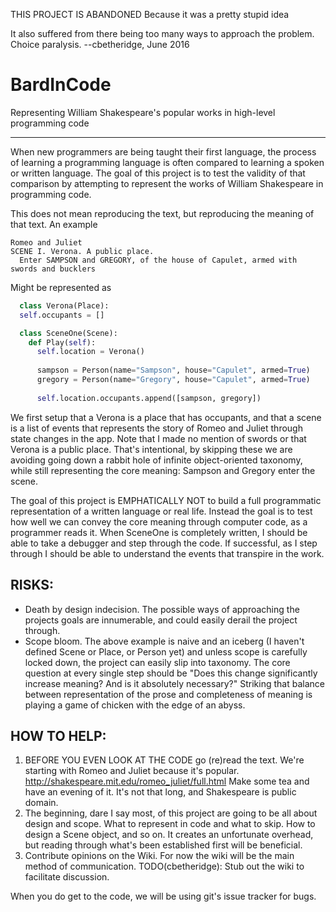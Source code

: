 THIS PROJECT IS ABANDONED
Because it was a pretty stupid idea

It also suffered from there being too many ways to approach the problem. Choice paralysis.
--cbetheridge, June 2016

BardInCode
==========

Representing William Shakespeare's popular works in high-level programming code

- - -

When new programmers are being taught their first language, the process of learning a programming language is often compared to learning a spoken or written language. The goal of this project is to test the validity of that comparison by attempting to represent the works of William Shakespeare in programming code.

This does not mean reproducing the text, but reproducing the meaning of that text. An example

    Romeo and Juliet
    SCENE I. Verona. A public place.
      Enter SAMPSON and GREGORY, of the house of Capulet, armed with swords and bucklers

Might be represented as

```python
  class Verona(Place):
  self.occupants = []

  class SceneOne(Scene):
    def Play(self):
      self.location = Verona()
      
      sampson = Person(name="Sampson", house="Capulet", armed=True)
      gregory = Person(name="Gregory", house="Capulet", armed=True)
    
      self.location.occupants.append([sampson, gregory])
```

We first setup that a Verona is a place that has occupants, and that a scene is a list of events that represents the story of Romeo and Juliet through state changes in the app. Note that I made no mention of swords or that Verona is a public place. That's intentional, by skipping these we are avoiding going down a rabbit hole of infinite object-oriented taxonomy, while still representing the core meaning: Sampson and Gregory enter the scene.

The goal of this project is EMPHATICALLY NOT to build a full programmatic representation of a written language or real life. Instead the goal is to test how well we can convey the core meaning through computer code, as a programmer reads it. When SceneOne is completely written, I should be able to take a debugger and step through the code. If successful, as I step through I should be able to understand the events that transpire in the work.


## RISKS:
 - Death by design indecision. The possible ways of approaching the projects goals are innumerable, and could easily derail the project through.
 - Scope bloom. The above example is naive and an iceberg (I haven't defined Scene or Place, or Person yet) and unless scope is carefully locked down, the project can easily slip into taxonomy. The core question at every single step should be "Does this change significantly increase meaning? And is it absolutely necessary?" Striking that balance between representation of the prose and completeness of meaning is playing a game of chicken with the edge of an abyss.

## HOW TO HELP:

 1. BEFORE YOU EVEN LOOK AT THE CODE go (re)read the text. We're starting with Romeo and Juliet because it's popular. http://shakespeare.mit.edu/romeo_juliet/full.html Make some tea and have an evening of it. It's not that long, and Shakespeare is public domain.
 2. The beginning, dare I say most, of this project are going to be all about design and scope. What to represent  in code and what to skip. How to design a Scene object, and so on. It creates an unfortunate overhead, but reading through what's been established first will be beneficial.
 3. Contribute opinions on the Wiki. For now the wiki will be the main method of communication. TODO(cbetheridge): Stub out the wiki to facilitate discussion.

When you do get to the code, we will be using git's issue tracker for bugs.
